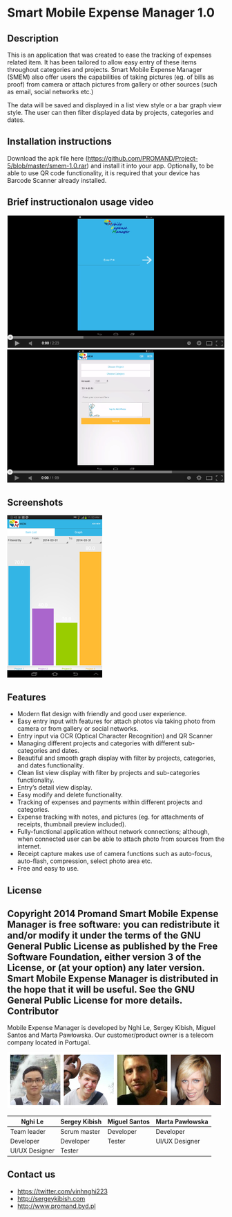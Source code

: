 Smart Mobile Expense Manager 1.0
=============
Description 
-------

This is an application that was created to ease the tracking of expenses related item. It has been tailored to allow easy entry of these items throughout categories and projects. Smart Mobile Expense Manager (SMEM) also offer users the capabilities of taking pictures (eg. of bills as proof) from camera or attach pictures from gallery or other sources (such as email, social networks etc.)

The data will be saved and displayed in a list view style or a bar graph view style. The user can then filter displayed data by projects, categories and dates. 

Installation instructions
-------
Download the apk file here (https://github.com/PROMAND/Project-5/blob/master/smem-1.0.rar) and install it into your app. Optionally, to be able to use QR code functionality, it is required that your device has Barcode Scanner already installed.

Brief instructionalon usage video
-------
[![Alt text for your video](https://raw.githubusercontent.com/PROMAND/Project-5/master/Video0.PNG)](https://www.youtube.com/watch?v=skWaZTa-8B8)
[![Alt text for your video](https://raw.githubusercontent.com/PROMAND/Project-5/master/Video1.PNG)](http://www.youtube.com/watch?v=Qq9C2B0xtt4)

Screenshots
-------
![](https://raw.githubusercontent.com/PROMAND/Project-5/master/Screenshot.png)

Features
-------
* Modern flat design with friendly and good user experience.
* Easy entry input with features for attach photos via taking photo from camera or from gallery or social networks.
* Entry input via OCR (Optical Character Recognition) and QR Scanner
* Managing different projects and categories with different sub-categories and dates.
* Beautiful and smooth graph display with filter by projects, categories, and dates functionality.
* Clean list view display with filter by projects and sub-categories functionality.
* Entry’s detail view display.
* Easy modify and delete functionality.
* Tracking of expenses and payments within different projects and categories.
* Expense tracking with notes, and pictures (eg. for attachments of receipts, thumbnail preview included).
* Fully-functional application without network connections; although, when connected user can be able to attach photo from sources from the internet.
* Receipt capture makes use of camera functions such as auto-focus, auto-flash, compression, select photo area etc.
* Free and easy to use.

License
-------
Copyright 2014 Promand
Smart Mobile Expense Manager is free software: you can redistribute it and/or modify it under the terms of the GNU General Public License as published by the Free Software Foundation, either version 3 of the License, or (at your option) any later version.
Smart Mobile Expense Manager is distributed in the hope that it will be useful. See the GNU General Public License for more details.
Contributor
-------
Mobile Expense Manager is developed by Nghi Le, Sergey Kibish, Miguel Santos and Marta Pawłowska. Our customer/product owner is a telecom company located in Portugal. 

![](https://raw.githubusercontent.com/PROMAND/Project-5/master/dream%20team.png)

| Nghi Le         | Sergey Kibish   | Miguel Santos   | Marta Pawłowska
| ----------------| ----------------| ----------------| ----------------|
| Team leader     | Scrum master    | Developer       | Developer       |
| Developer       | Developer       | Tester          | UI/UX Designer  |
| UI/UX Designer  | Tester          |                 |                 |

Contact us
-------
* https://twitter.com/vinhnghi223
* http://sergeykibish.com
* http://www.promand.byd.pl
